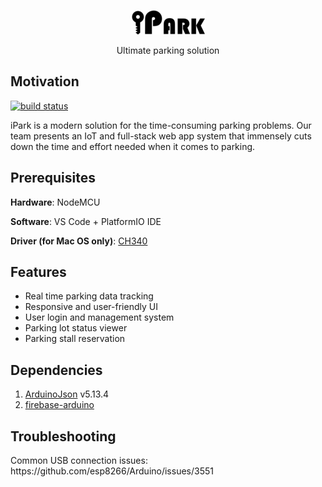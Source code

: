 <p align="center"><img src="./img/ipark_logo.png" alt="iPark logo"></p>
<p align="center">Ultimate parking solution</p>

<h2> Motivation </h2> 
<p>
    <a href="https://travis-ci.com/iparkmse/ipark-embd"><img src="https://travis-ci.com/iparkmse/ipark-embd.svg?branch=master" alt="build status"></a>
</p>
<p>iPark is a modern solution for the time-consuming parking problems. Our team presents an IoT and full-stack web app system that immensely cuts down the time and effort needed when it comes to parking. </p>

<h2> Prerequisites </h2>  
<p><b>Hardware</b>: NodeMCU </p>  
<p><b>Software</b>: VS Code + PlatformIO IDE </p>
<p><b>Driver (for Mac OS only)</b>: <a href="http://www.wch.cn/download/CH341SER_MAC_ZIP.html">CH340</a></p>

<h2> Features </h2>
<ul>
  <li>Real time parking data tracking</li>
  <li>Responsive and user-friendly UI</li>
  <li>User login and management system</li>
  <li>Parking lot status viewer</li>
  <li>Parking stall reservation</li>
</ul>

<h2> Dependencies </h2>
<ol>
  <li><a href="https://github.com/bblanchon/ArduinoJson">ArduinoJson</a> v5.13.4</li>
  <li><a href="https://github.com/FirebaseExtended/firebase-arduino">firebase-arduino</a></li>
</ol>

<h2>Troubleshooting </h3>
Common USB connection issues: https://github.com/esp8266/Arduino/issues/3551
